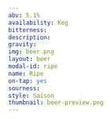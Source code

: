 ```yaml
---
abv: 5.1%
availability: Keg
bitterness: 
description:
gravity: 
img: beer.png
layout: beer
modal-id: ripe
name: Ripe
on-tap: yes
sourness: 
style: Saison
thumbnail: beer-preview.png
---
```

